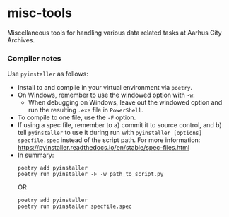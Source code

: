# misc-tools
Miscellaneous tools for handling various data related tasks at Aarhus City Archives.

### Compiler notes
Use `pyinstaller` as follows:

- Install to and compile in your virtual environment via `poetry`. 
- On Windows, remember to use the windowed option with `-w`.
    * When debugging on Windows, leave out the windowed option and run the resulting `.exe` file in `PowerShell`.
- To compile to one file, use the `-F` option.
- If using a spec file, remember to a) commit it to source control, and b) tell `pyinstaller` to use it during run with `pyinstaller [options] specfile.spec` instead of the script path. For more information: https://pyinstaller.readthedocs.io/en/stable/spec-files.html
- In summary: 
    ```
    poetry add pyinstaller
    poetry run pyinstaller -F -w path_to_script.py
    ``` 
    OR
    ```
    poetry add pyinstaller
    poetry run pyinstaller specfile.spec
    ``` 

